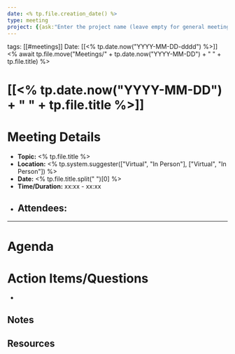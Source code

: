 ```yaml
---
date: <% tp.file.creation_date() %>
type: meeting
project: {{ask:"Enter the project name (leave empty for general meeting)"}}
---
```

tags: [[#meetings]]
Date: [[<% tp.date.now("YYYY-MM-DD-dddd") %>]]
<% await tp.file.move("Meetings/" + tp.date.now("YYYY-MM-DD") + " " + tp.file.title) %>
# [[<% tp.date.now("YYYY-MM-DD") + " " + tp.file.title %>]]

# Meeting Details
- **Topic:** <% tp.file.title %>  
- **Location:** <% tp.system.suggester(["Virtual", "In Person"], ["Virtual", "In Person"]) %>
- **Date:** <% tp.file.title.split(" ")[0] %>
- **Time/Duration:** xx:xx - xx:xx
- **Attendees**: 
	- 
---
# Agenda

# Action Items/Questions
- 

## Notes

## Resources